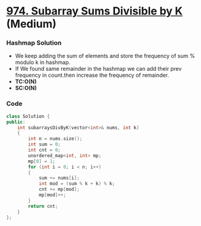 # [974. Subarray Sums Divisible by K](https://leetcode.com/problems/subarray-sums-divisible-by-k/) (Medium)

### Hashmap Solution

-   We keep adding the sum of elements and store the frequency of sum % modulo k in hashmap.
-   If We found same remainder in the hashmap we can add their prev frequency in count.then increase the frequency of remainder.
-   **TC:O(N)**
-   **SC:O(N)**

### Code

```cpp
class Solution {
public:
    int subarraysDivByK(vector<int>& nums, int k)
    {
        int n = nums.size();
        int sum = 0;
        int cnt = 0;
        unordered_map<int, int> mp;
        mp[0] = 1;
        for (int i = 0; i < n; i++)
        {
            sum += nums[i];
            int mod = (sum % k + k) % k;
            cnt += mp[mod];
            mp[mod]++;
        }
        return cnt;
    }
};
```
